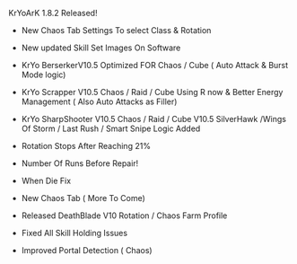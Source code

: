KrYoArK 1.8.2 Released!

+ New Chaos Tab Settings To select Class & Rotation

+ New updated Skill Set Images On Software

+ KrYo BerserkerV10.5 Optimized FOR Chaos / Cube
 ( Auto Attack & Burst Mode logic)

+ KrYo Scrapper V10.5 Chaos / Raid / Cube  Using R now & Better Energy Management  ( Also Auto Attacks as Filler)

+ KrYo SharpShooter V10.5 Chaos / Raid / Cube V10.5  SilverHawk /Wings Of Storm / Last Rush / Smart Snipe Logic Added

+ Rotation Stops After Reaching 21%

+ Number Of Runs Before Repair!

+ When Die Fix

+ New Chaos Tab ( More To Come)

+ Released DeathBlade V10 Rotation / Chaos Farm Profile

+ Fixed All Skill Holding Issues

+ Improved Portal Detection ( Chaos)